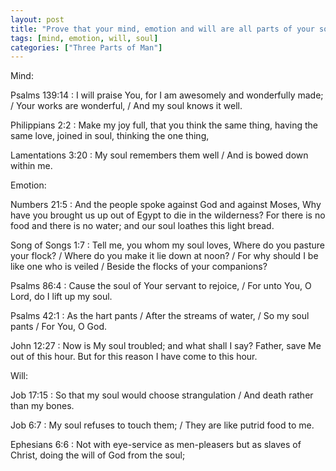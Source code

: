 ```yaml
---
layout: post
title: "Prove that your mind, emotion and will are all parts of your soul"
tags: [mind, emotion, will, soul]
categories: ["Three Parts of Man"]
---
```


Mind:

Psalms 139:14
: I will praise You, for I am awesomely and wonderfully made; / Your works are wonderful, / And my soul knows it well.

Philippians 2:2
: Make my joy full, that you think the same thing, having the same love, joined in soul, thinking the one thing,

Lamentations 3:20
: My soul remembers them well / And is bowed down within me.

Emotion:

Numbers 21:5
: And the people spoke against God and against Moses, Why have you brought us up out of Egypt to die in the wilderness? For there is no food and there is no water; and our soul loathes this light bread.

Song of Songs 1:7
: Tell me, you whom my soul loves, Where do you pasture your flock? / Where do you make it lie down at noon? / For why should I be like one who is veiled / Beside the flocks of your companions?

Psalms 86:4
: Cause the soul of Your servant to rejoice, / For unto You, O Lord, do I lift up my soul.

Psalms 42:1
: As the hart pants / After the streams of water, / So my soul pants / For You, O God.

John 12:27
: Now is My soul troubled; and what shall I say? Father, save Me out of this hour. But for this reason I have come to this hour.

Will:

Job 17:15
: So that my soul would choose strangulation / And death rather than my bones.

Job 6:7
: My soul refuses to touch them; / They are like putrid food to me.

Ephesians 6:6
: Not with eye-service as men-pleasers but as slaves of Christ, doing the will of God from the soul;
